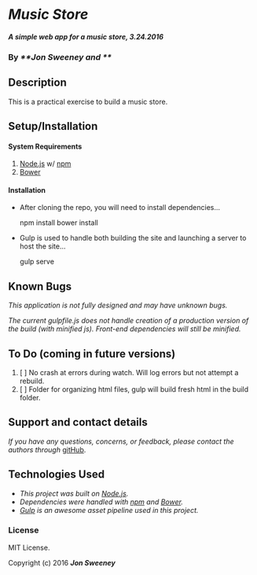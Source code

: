 # _Music Store_

#### _A simple web app for a music store, 3.24.2016_

### By _**Jon Sweeney and **_

## Description

This is a practical exercise to build a music store.


## Setup/Installation

#### System Requirements

1. [Node.js](https://nodejs.org/en/) w/ [npm](https://www.npmjs.com/)
2. [Bower](http://bower.io/)

#### Installation

* After cloning the repo, you will need to install dependencies...


    npm install
    bower install

* Gulp is used to handle both building the site and launching a server to host the site...


    gulp serve

## Known Bugs

_This application is not fully designed and may have unknown bugs._

_The current gulpfile.js does not handle creation of a production version of the build (with minified js). Front-end dependencies will still be minified._

## To Do (coming in future versions)

1. [ ] No crash at errors during watch. Will log errors but not attempt a rebuild.
2. [ ] Folder for organizing html files, gulp will build fresh html in the build folder.

## Support and contact details

_If you have any questions, concerns, or feedback, please contact the authors through_ [gitHub](https://github.com/jsween/).

## Technologies Used

* _This project was built on [Node.js](https://nodejs.org/en/)._
* _Dependencies were handled with [npm](https://www.npmjs.com/) and [Bower](http://bower.io/)._
* _[Gulp](http://gulpjs.com/) is an awesome asset pipeline used in this project._

### License

MIT License.

Copyright (c) 2016 **_Jon Sweeney_**
